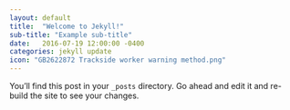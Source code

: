 ```yaml
---
layout: default
title:  "Welcome to Jekyll!"
sub-title: "Example sub-title"
date:   2016-07-19 12:00:00 -0400
categories: jekyll update
icon: "GB2622872 Trackside worker warning method.png"
---
```

You’ll find this post in your `_posts` directory. Go ahead and edit it and re-build the site to see your changes.